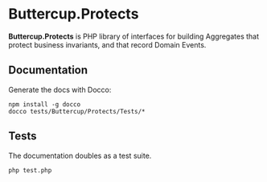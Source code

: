 # Buttercup.Protects

**Buttercup.Protects** is PHP library of interfaces for building Aggregates that protect business invariants, and that
record Domain Events.

## Documentation

Generate the docs with Docco:

```
npm install -g docco
docco tests/Buttercup/Protects/Tests/*
```

## Tests

The documentation doubles as a test suite.

```
php test.php
```
